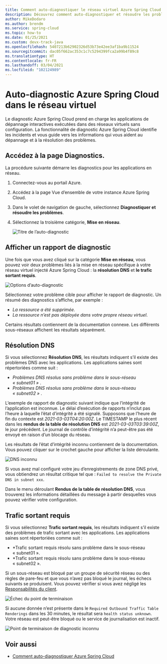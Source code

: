 ```yaml
---
title: Comment auto-diagnostiquer le réseau virtuel Azure Spring Cloud
description: Découvrez comment auto-diagnostiquer et résoudre les problèmes dans Azure Spring Cloud.
author: MikeDodaro
ms.author: brendm
ms.service: spring-cloud
ms.topic: how-to
ms.date: 01/25/2021
ms.custom: devx-track-java
ms.openlocfilehash: 5407213b62902326d53b73e42ee3af1ba9b11524
ms.sourcegitcommit: dac05f662ac353c1c7c5294399fca2a99b4f89c8
ms.translationtype: HT
ms.contentlocale: fr-FR
ms.lasthandoff: 03/04/2021
ms.locfileid: "102124989"
---
```

# <a name="self-diagnose-running-azure-spring-cloud-in-vnet"></a>Auto-diagnostic Azure Spring Cloud dans le réseau virtuel
Le diagnostic Azure Spring Cloud prend en charge les applications de dépannage interactives exécutées dans des réseaux virtuels sans configuration. La fonctionnalité de diagnostic Azure Spring Cloud identifie les incidents et vous guide vers les informations qui vous aident au dépannage et à la résolution des problèmes.

## <a name="navigate-to-the-diagnostics-page"></a>Accédez à la page Diagnostics.
La procédure suivante démarre les diagnostics pour les applications en réseau.
1. Connectez-vous au portail Azure.
1. Accédez à la page Vue d’ensemble de votre instance Azure Spring Cloud.
1. Dans le volet de navigation de gauche, sélectionnez **Diagnostiquer et résoudre les problèmes**.
1. Sélectionnez la troisième catégorie, **Mise en réseau**.

   ![Titre de l’auto-diagnostic](media/spring-cloud-self-diagnose-vnet/self-diagostic-title.png)

## <a name="view-a-diagnostic-report"></a>Afficher un rapport de diagnostic
Une fois que vous avez cliqué sur la catégorie **Mise en réseau**, vous pouvez voir deux problèmes liés à la mise en réseau spécifique à votre réseau virtuel injecté Azure Spring Cloud : la **résolution DNS** et **le trafic sortant requis**.

   ![Options d’auto-diagnostic](media/spring-cloud-self-diagnose-vnet/self-diagostic-dns-req-outbound-options.png)

Sélectionnez votre problème cible pour afficher le rapport de diagnostic. Un résumé des diagnostics s’affiche, par exemple : 

* *La ressource a été supprimée.*
* *La ressource n’est pas déployée dans votre propre réseau virtuel*.

Certains résultats contiennent de la documentation connexe. Les différents sous-réseaux affichent les résultats séparément.

## <a name="dns-resolution"></a>Résolution DNS 
Si vous sélectionnez **Résolution DNS**, les résultats indiquent s’il existe des problèmes DNS avec les applications.  Les applications saines sont répertoriées comme suit :

* *Problèmes DNS résolus sans problème dans le sous-réseau « subnet01 »* .
* *Problèmes DNS résolus sans problème dans le sous-réseau « subnet02 »* .

L’exemple de rapport de diagnostic suivant indique que l’intégrité de l’application est inconnue. Le délai d’exécution de rapports n’inclut pas l’heure à laquelle l’état d’intégrité a été signalé.  Supposons que l’heure de fin du contexte est *2021-03-03T04:20:00Z*. Le TIMESTAMP le plus récent dans les **rendus de la table de résolution DNS** est *2021-03-03T03:39:00Z*, le jour précédent. Le journal de contrôle d’intégrité n’a peut-être pas été envoyé en raison d’un blocage du réseau. 

Les résultats de l’état d’intégrité inconnu contiennent de la documentation.  Vous pouvez cliquer sur le crochet gauche pour afficher la liste déroulante.

   ![DNS inconnu](media/spring-cloud-self-diagnose-vnet/self-diagostic-dns-unknown.png)

Si vous avez mal configuré votre jeu d’enregistrements de zone DNS privé, vous obtiendrez un résultat critique tel que : `Failed to resolve the Private DNS in subnet xxx`. 

Dans le menu déroulant **Rendus de la table de résolution DNS**, vous trouverez les informations détaillées du message à partir desquelles vous pouvez vérifier votre configuration.

## <a name="required-outbound-traffic"></a>Trafic sortant requis 

Si vous sélectionnez **Trafic sortant requis**, les résultats indiquent s’il existe des problèmes de trafic sortant avec les applications.  Les applications saines sont répertoriées comme suit :

* *Trafic sortant requis résolu sans problème dans le sous-réseau « subnet01 ».
* *Trafic sortant requis résolu sans problème dans le sous-réseau « subnet02 ».

Si un sous-réseau est bloqué par un groupe de sécurité réseau ou des règles de pare-feu et que vous n’avez pas bloqué le journal, les échecs suivants se produisent. Vous pouvez vérifier si vous avez négligé les [Responsabilités du client](spring-cloud-vnet-customer-responsibilities.md).
    
   ![Échec du point de terminaison](media/spring-cloud-self-diagnose-vnet/self-diagostic-endpoint-failed.png)

Si aucune donnée n’est présente dans le `Required Outbound Traffic Table Renderings` dans les 30 minutes, le résultat sera `health status unknown`. Votre réseau est peut-être bloqué ou le service de journalisation est inactif.

   ![Point de terminaison de diagnostic inconnu](media/spring-cloud-self-diagnose-vnet/self-diagostic-endpoint-unknown.png)

## <a name="see-also"></a>Voir aussi
* [Comment auto-diagnostiquer Azure Spring Cloud](spring-cloud-howto-self-diagnose-solve.md)